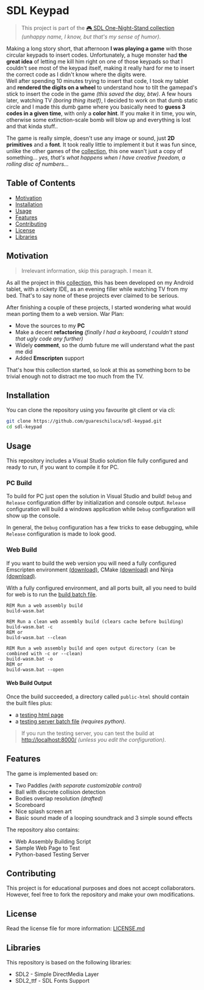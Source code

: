 # SDL Keypad
> This project is part of the [🎮 SDL One-Night-Stand collection](https://github.com/stars/guareschiluca/lists/sdl-one-night-stand) *(unhappy name, I know, but that's my sense of humor)*.

Making a long story short, that afternoon **I was playing a game** with those circular keypads to insert codes. Unfortunately, a huge monster had **the great idea** of letting me kill him right on one of those keypads so that I couldn't see most of the keypad itself, making it really hard for me to insert the correct code as I didn't know where the digits were.  
Well after spending 10 minutes trying to insert that code, I took my tablet and **rendered the digits on a wheel** to understand how to tilt the gamepad's stick to insert the code in the game *(this saved the day, btw)*.
A few hours later, watching TV *(boring thing itself)*, I decided to work on that dumb static circle and I made this dumb game where you basically need to **guess 3 codes in a given time**, with only a **color hint**. If you make it in time, you win, otherwise some extinction-scale bomb will blow up and everything is lost and that kinda stuff..

The game is really simple, doesn't use any image or sound, just **2D primitives** and a **font**. It took really little to implement it but it was fun since, unlike the other games of the [collection](https://github.com/stars/guareschiluca/lists/sdl-one-night-stand), this one wasn't just a copy of something... *yes, that's what happens when I have creative freedom, a rolling disc of numbers...*

## Table of Contents

- [Motivation](#motivation)
- [Installation](#installation)
- [Usage](#usage)
- [Features](#features)
- [Contributing](#contributing)
- [License](#license)
- [Libraries](#libraries)

## Motivation

> Irrelevant information, skip this paragraph. I mean it.

As all the project in this [collection](https://github.com/stars/guareschiluca/lists/sdl2-one-night-stand), this has been developed on my Android tablet, with a rickety IDE, as an evening filler while watching TV from my bed. That's to say none of these projects ever claimed to be serious.

After finishing a couple of these projects, I started wondering what would mean porting them to a web version.
War Plan:

- Move the sources to my **PC**
- Make a decent **refactoring** *(finally I had a keyboard, I couldn't stand that ugly code any further)*
- Widely **comment**, so the dumb future me will understand what the past me did
- Added **Emscripten** support

That's how this collection started, so look at this as something born to be trivial enough not to distract me too much from the TV.

## Installation

You can clone the repository using you favourite git client or via cli:

```bash
git clone https://github.com/guareschiluca/sdl-keypad.git
cd sdl-keypad
```

## Usage
This repository includes a Visual Studio solution file fully configured and ready to run, if you want to compile it for PC.

### PC Build

To build for PC just open the solution in Visual Studio and build! `Debug` and `Release` configuration differ by initialization and console output. `Release` configuration will build a windows application while `Debug` configuration will show up the console.

In general, the `Debug` configuration has a few tricks to ease debugging, while `Release` configuration is made to look good.

### Web Build

If you want to build the web version you will need a fully configured Emscripten environment [(download)](https://emscripten.org/docs/getting_started/downloads.html), CMake [(download)](https://cmake.org/download/) and Ninja [(download)](https://ninja-build.org/).

With a fully configured environment, and all ports built, all you need to build for web is to run the [build batch file](build-wasm.bat).
```batch
REM Run a web assembly build
build-wasm.bat

REM Run a clean web assembly build (clears cache before building)
build-wasm.bat -c
REM or
build-wasm.bat --clean

REM Run a web assembly build and open output directory (can be combined with -c or --clean)
build-wasm.bat -o
REM or
build-wasm.bat --open
```

#### Web Build Output

Once the build succeeded, a directory called `public-html` should contain the built files plus:

- a [testing html page](public-html/index.html)
- a [testing server batch file](public-html/run_testing_server.bat) *(requires python)*.

> If you run the testing server, you can test the build at [http://localhost:8000/](http://localhost:8000/) *(unless you edit the configuration)*.

## Features
The game is implemented based on:

- Two Paddles *(with separate customizable control)*
- Ball with discrete collision detection
- Bodies overlap resolution *(drafted)*
- Scoreboard
- Nice splash screen art
- Basic sound made of a looping soundtrack and 3 simple sound effects

The repository also contains:

- Web Assembly Building Script
- Sample Web Page to Test
- Python-based Testing Server

## Contributing
This project is for educational purposes and does not accept collaborators. However, feel free to fork the repository and make your own modifications.

## License
Read the license file for more information: [LICENSE.md](LICENSE.md)

## Libraries
This repository is based on the following libraries:

- SDL2 - Simple DirectMedia Layer
- SDL2_ttf - SDL Fonts Support